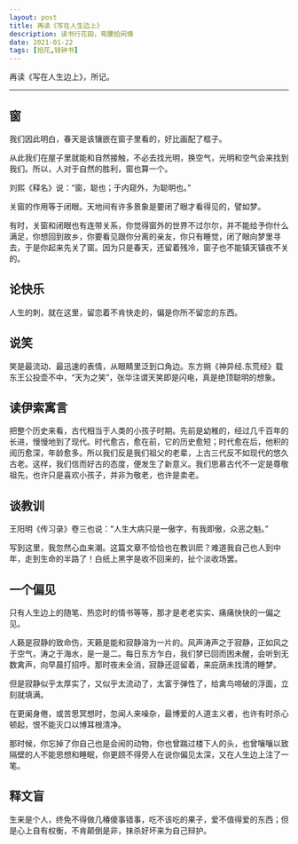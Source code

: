 ```yaml
---
layout: post
title: 再读《写在人生边上》
description: 读书行花田，弯腰拾闲情
date: 2021-01-22
tags: [拾花,钱钟书]
---
```


再读《写在人生边上》，所记。

<!--more-->

---

## 窗

我们因此明白，春天是该镶嵌在窗子里看的，好比画配了框子。

从此我们在屋子里就能和自然接触，不必去找光明，换空气，光明和空气会来找到我们。所以，人对于自然的胜利，窗也算一个。

刘熙《释名》说：“窗，聪也；于内窥外，为聪明也。”

关窗的作用等于闭眼。天地间有许多景象是要闭了眼才看得见的，譬如梦。

有时，关窗和闭眼也有连带关系，你觉得窗外的世界不过尔尔，并不能给予你什么满足，你想回到故乡，你要看见跟你分离的亲友，你只有睡觉，闭了眼向梦里寻去，于是你起来先关了窗。因为只是春天，还留着残冷，窗子也不能镇天镇夜不关的。

## 论快乐

人生的刺，就在这里，留恋着不肯快走的，偏是你所不留恋的东西。

## 说笑

笑是最流动、最迅速的表情，从眼睛里泛到口角边。东方朔《神异经.东荒经》载东王公投壶不中，“天为之笑”，张华注谓天笑即是闪电，真是绝顶聪明的想象。

## 读伊索寓言

把整个历史来看，古代相当于人类的小孩子时期。先前是幼稚的，经过几千百年的长进，慢慢地到了现代。时代愈古，愈在前，它的历史愈短；时代愈在后，他积的阅历愈深，年龄愈多。所以我们反是我们祖父的老辈，上古三代反不如现代的悠久古老。这样，我们信而好古的态度，便发生了新意义。我们思慕古代不一定是尊敬祖先，也许只是喜欢小孩子，并非为敬老，也许是卖老。

## 谈教训

王阳明《传习录》卷三也说：“人生大病只是一傲字，有我即傲，众恶之魁。”

写到这里，我忽然心血来潮。这篇文章不恰恰也在教训麽？难道我自己也人到中年，走到生命的半路了！白纸上黑字是收不回来的，扯个淡收场罢。

## 一个偏见

只有人生边上的随笔、热恋时的情书等等，那才是老老实实、痛痛快快的一偏之见。

人籁是寂静的致命伤，天籁是能和寂静溶为一片的。风声涛声之于寂静，正如风之于空气，涛之于海水，是一是二。每日东方乍白，我们梦已回而困未醒，会听到无数禽声，向早晨打招呼。那时夜未全消，寂静还逗留着，来庇荫未找清的睡梦。

但是寂静似乎太厚实了，又似乎太流动了，太富于弹性了，给禽鸟啼破的浮面，立刻就填满。

在更阑身倦，或苦思冥想时，忽闻人来噪杂，最博爱的人道主义者，也许有时杀心顿起，恨不能灭口以博耳根清净。

那时候，你忘掉了你自己也是会闹的动物，你也曾踹过楼下人的头，也曾嚷嚷以致隔壁的人不能思想和睡眠，你更顾不得旁人在说你偏见太深，又在人生边上注了一笔。

## 释文盲

生来是个人，终免不得做几椿傻事错事，吃不该吃的果子，爱不值得爱的东西；但是心上自有权衡，不肯颠倒是非，抹杀好坏来为自己辩护。

